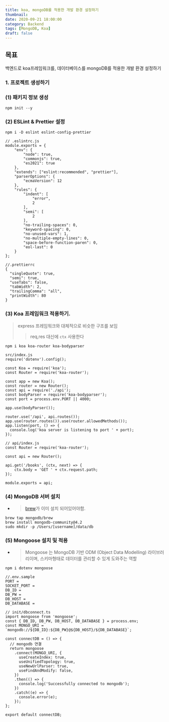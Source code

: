```yaml
---
title: koa, mongoDB를 적용한 개발 환경 설정하기
thumbnail:
date: 2020-09-21 18:00:00
category: Backend
tags: [MongoDB, Koa]
draft: false
---
```



## 목표

백엔드로 koa프레임워크를, 데이터베이스를 mongoDB를 적용한 개발 환경 설정하기

### 1. 프로젝트 생성하기

### (1) 패키지 정보 생성

```
npm init --y

```

### (2) ESLint & Prettier 설정

```
npm i -D eslint eslint-config-prettier

```

```
// .eslintrc.js
module.exports = {
    "env": {
        "node": true,
        "commonjs": true,
        "es2021": true
    },
    "extends": ["eslint:recommended", "prettier"],
    "parserOptions": {
        "ecmaVersion": 12
    },
    "rules": {
        "indent": [
            "error",
            2
        ],
        "semi": [
            2
        ],
        "no-trailing-spaces": 0,
        "keyword-spacing": 0,
        "no-unused-vars": 1,
        "no-multiple-empty-lines": 0,
        "space-before-function-paren": 0,
        "eol-last": 0
    }
};

```

```
//.prettierrc
{
  "singleQuote": true,
  "semi": true,
  "useTabs": false,
  "tabWidth": 2,
  "trailingComma": "all",
  "printWidth": 80
}

```

### (3) Koa 프레임워크 적용하기.

> express 프레임워크와 대체적으로 비슷한 구조를 보임
>> req,res 대신에 `ctx` 사용한다

```
npm i koa koa-router koa-bodyparser

```

```
src/index.js
require('dotenv').config();

const Koa = require('koa');
const Router = require('koa-router');

const app = new Koa();
const router = new Router();
const api = require('./api');
const bodyParser = require('koa-bodyparser');
const port = process.env.PORT || 4000;

app.use(bodyParser());

router.use('/api', api.routes());
app.use(router.routes()).use(router.allowedMethods());
app.listen(port, () => {
  console.log('koa server is listening to port ' + port);
});

```

```
// api/index.js
const Router = require('koa-router');

const api = new Router();

api.get('/books', (ctx, next) => {
    ctx.body = 'GET ' + ctx.request.path;
});

module.exports = api;

```

### (4) MongoDB 서버 설치

- > [brew](https://brew.sh/index_ko)가 이미 설치 되어있어야함.

```
brew tap mongodb/brew
brew install mongodb-community@4.2
sudo mkdir -p /Users/[username]/data/db

```

### (5) Mongoose 설치 및 적용

- > Mongoose 는 MongoDB 기반 ODM (Object Data Modelling) 라이브러리이며, 스키마형태로 데이터를 관리할 수 있게 도와주는 역할

```
npm i dotenv mongoose

```

```
//.env.sample
PORT =
SOCKET_PORT =
DB_ID =
DB_PW =
DB_HOST =
DB_DATABASE =

```

```
// init/dbconnect.ts
import mongoose from 'mongoose';
const { DB_ID, DB_PW, DB_HOST, DB_DATABASE } = process.env;
const MONGO_URI = `mongodb://${DB_ID}:${DB_PW}@${DB_HOST}/${DB_DATABASE}`;

const connectDB = () => {
  // mongodb 연결
  return mongoose
    .connect(MONGO_URI, {
      useCreateIndex: true,
      useUnifiedTopology: true,
      useNewUrlParser: true,
      useFindAndModify: false,
    })
    .then(() => {
      console.log('Successfully connected to mongodb');
    })
    .catch((e) => {
      console.error(e);
    });
};

export default connectDB;

```